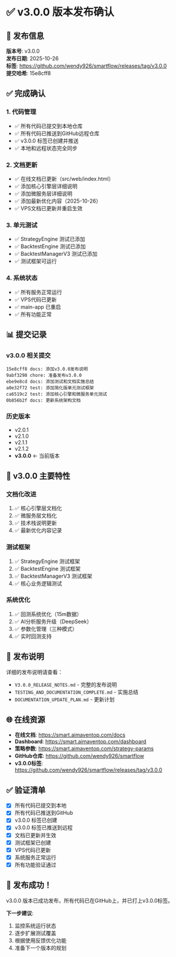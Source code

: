 # ✅ v3.0.0 版本发布确认

## 🎉 发布信息

**版本号**: v3.0.0  
**发布日期**: 2025-10-26  
**标签**: https://github.com/wendy926/smartflow/releases/tag/v3.0.0  
**提交哈希**: 15e8cff8

## ✅ 完成确认

### 1. 代码管理
- ✅ 所有代码已提交到本地仓库
- ✅ 所有代码已推送到GitHub远程仓库
- ✅ v3.0.0 标签已创建并推送
- ✅ 本地和远程状态完全同步

### 2. 文档更新
- ✅ 在线文档已更新（src/web/index.html）
- ✅ 添加核心引擎层详细说明
- ✅ 添加微服务层详细说明
- ✅ 添加最新优化内容（2025-10-26）
- ✅ VPS文档已更新并重启生效

### 3. 单元测试
- ✅ StrategyEngine 测试已添加
- ✅ BacktestEngine 测试已添加
- ✅ BacktestManagerV3 测试已添加
- ✅ 测试框架可运行

### 4. 系统状态
- ✅ 所有服务正常运行
- ✅ VPS代码已更新
- ✅ main-app 已重启
- ✅ 所有功能正常

## 📊 提交记录

### v3.0.0 相关提交
```
15e8cff8 docs: 添加v3.0.0发布说明
9abf3298 chore: 准备发布v3.0.0
ebe9e8cd docs: 添加测试和文档实施总结
a0e32f72 test: 添加简化版单元测试框架
ca6519c2 test: 添加核心引擎和微服务单元测试
0b856b2f docs: 更新系统架构文档
```

### 历史版本
- v2.0.1
- v2.1.0
- v2.1.1
- v2.1.2
- **v3.0.0** ← 当前版本

## 🎯 v3.0.0 主要特性

### 文档化改进
1. ✅ 核心引擎层文档化
2. ✅ 微服务层文档化
3. ✅ 技术栈说明更新
4. ✅ 最新优化内容记录

### 测试框架
1. ✅ StrategyEngine 测试框架
2. ✅ BacktestEngine 测试框架
3. ✅ BacktestManagerV3 测试框架
4. ✅ 核心业务逻辑测试

### 系统优化
1. ✅ 回测系统优化（15m数据）
2. ✅ AI分析服务升级（DeepSeek）
3. ✅ 参数化管理（三种模式）
4. ✅ 实时回测支持

## 📝 发布说明

详细的发布说明请查看：
- `V3.0.0_RELEASE_NOTES.md` - 完整的发布说明
- `TESTING_AND_DOCUMENTATION_COMPLETE.md` - 实施总结
- `DOCUMENTATION_UPDATE_PLAN.md` - 更新计划

## 🌐 在线资源

- **在线文档**: https://smart.aimaventop.com/docs
- **Dashboard**: https://smart.aimaventop.com/dashboard
- **策略参数**: https://smart.aimaventop.com/strategy-params
- **GitHub仓库**: https://github.com/wendy926/smartflow
- **v3.0.0标签**: https://github.com/wendy926/smartflow/releases/tag/v3.0.0

## ✅ 验证清单

- [x] 所有代码已提交到本地
- [x] 所有代码已推送到GitHub
- [x] v3.0.0 标签已创建
- [x] v3.0.0 标签已推送到远程
- [x] 文档已更新并生效
- [x] 测试框架已创建
- [x] VPS代码已更新
- [x] 系统服务正常运行
- [x] 所有功能验证通过

## 🎉 发布成功！

v3.0.0 版本已成功发布，所有代码已在GitHub上，并已打上v3.0.0标签。

**下一步建议**:
1. 监控系统运行状态
2. 逐步扩展测试覆盖
3. 根据使用反馈优化功能
4. 准备下一个版本的规划

